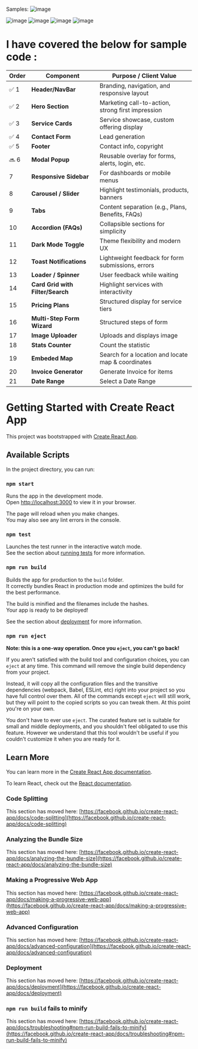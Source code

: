 Samples:
![image](https://github.com/user-attachments/assets/e0d9e769-11e6-4267-bd90-8ddf2ea63562)

![image](https://github.com/user-attachments/assets/d40b0fda-6d30-41e3-87d5-3178f9d13ea5)
![image](https://github.com/user-attachments/assets/7a680219-074b-472d-98ae-faad4c3e1b06)
![image](https://github.com/user-attachments/assets/e72fd573-2f52-4e04-8092-4ab0a753e7c1)
![image](https://github.com/user-attachments/assets/32fb5993-7d52-4cb3-8b8d-bbd0910b3e32)



# I have covered the below for sample code :
| Order | Component                        | Purpose / Client Value                            |
| ----- | -------------------------------- | ------------------------------------------------- |
| ✅ 1   | **Header/NavBar**                | Branding, navigation, and responsive layout       |
| ✅ 2   | **Hero Section**                 | Marketing call-to-action, strong first impression |
| ✅ 3   | **Service Cards**                | Service showcase, custom offering display         |
| ✅ 4   | **Contact Form**                 | Lead generation                                   |
| ✅ 5   | **Footer**                       | Contact info, copyright                           |
| 🔜 6  | **Modal Popup**                  | Reusable overlay for forms, alerts, login, etc.   |
| 7     | **Responsive Sidebar**           | For dashboards or mobile menus                    |
| 8     | **Carousel / Slider**            | Highlight testimonials, products, banners         |
| 9     | **Tabs**                         | Content separation (e.g., Plans, Benefits, FAQs)  |
| 10    | **Accordion (FAQs)**             | Collapsible sections for simplicity               |
| 11    | **Dark Mode Toggle**             | Theme flexibility and modern UX                   |
| 12    | **Toast Notifications**          | Lightweight feedback for form submissions, errors |
| 13    | **Loader / Spinner**             | User feedback while waiting                       |
| 14    | **Card Grid with Filter/Search** | Highlight services with interactivity             |
| 15    | **Pricing Plans**                | Structured display for service tiers              |
| 16    | **Multi-Step Form Wizard**       | Structured steps of form                          |
| 17    | **Image Uploader**               | Uploads and displays image                        |
| 18    | **Stats Counter**                | Count the statistic                               |
| 19    | **Embeded Map**                  | Search for a location and locate map & coordinates|
| 20   | **Invoice Generator**             | Generate Invoice for items                        |
| 21    | **Date Range**                   | Select a Date Range                               |

# Getting Started with Create React App

This project was bootstrapped with [Create React App](https://github.com/facebook/create-react-app).

## Available Scripts

In the project directory, you can run:

### `npm start`

Runs the app in the development mode.\
Open [http://localhost:3000](http://localhost:3000) to view it in your browser.

The page will reload when you make changes.\
You may also see any lint errors in the console.

### `npm test`

Launches the test runner in the interactive watch mode.\
See the section about [running tests](https://facebook.github.io/create-react-app/docs/running-tests) for more information.

### `npm run build`

Builds the app for production to the `build` folder.\
It correctly bundles React in production mode and optimizes the build for the best performance.

The build is minified and the filenames include the hashes.\
Your app is ready to be deployed!

See the section about [deployment](https://facebook.github.io/create-react-app/docs/deployment) for more information.

### `npm run eject`

**Note: this is a one-way operation. Once you `eject`, you can't go back!**

If you aren't satisfied with the build tool and configuration choices, you can `eject` at any time. This command will remove the single build dependency from your project.

Instead, it will copy all the configuration files and the transitive dependencies (webpack, Babel, ESLint, etc) right into your project so you have full control over them. All of the commands except `eject` will still work, but they will point to the copied scripts so you can tweak them. At this point you're on your own.

You don't have to ever use `eject`. The curated feature set is suitable for small and middle deployments, and you shouldn't feel obligated to use this feature. However we understand that this tool wouldn't be useful if you couldn't customize it when you are ready for it.

## Learn More

You can learn more in the [Create React App documentation](https://facebook.github.io/create-react-app/docs/getting-started).

To learn React, check out the [React documentation](https://reactjs.org/).

### Code Splitting

This section has moved here: [https://facebook.github.io/create-react-app/docs/code-splitting](https://facebook.github.io/create-react-app/docs/code-splitting)

### Analyzing the Bundle Size

This section has moved here: [https://facebook.github.io/create-react-app/docs/analyzing-the-bundle-size](https://facebook.github.io/create-react-app/docs/analyzing-the-bundle-size)

### Making a Progressive Web App

This section has moved here: [https://facebook.github.io/create-react-app/docs/making-a-progressive-web-app](https://facebook.github.io/create-react-app/docs/making-a-progressive-web-app)

### Advanced Configuration

This section has moved here: [https://facebook.github.io/create-react-app/docs/advanced-configuration](https://facebook.github.io/create-react-app/docs/advanced-configuration)

### Deployment

This section has moved here: [https://facebook.github.io/create-react-app/docs/deployment](https://facebook.github.io/create-react-app/docs/deployment)

### `npm run build` fails to minify

This section has moved here: [https://facebook.github.io/create-react-app/docs/troubleshooting#npm-run-build-fails-to-minify](https://facebook.github.io/create-react-app/docs/troubleshooting#npm-run-build-fails-to-minify)
